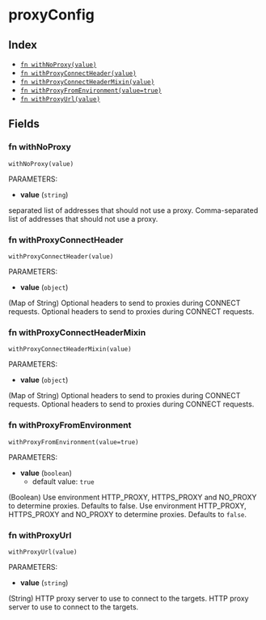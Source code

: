 # proxyConfig



## Index

* [`fn withNoProxy(value)`](#fn-withnoproxy)
* [`fn withProxyConnectHeader(value)`](#fn-withproxyconnectheader)
* [`fn withProxyConnectHeaderMixin(value)`](#fn-withproxyconnectheadermixin)
* [`fn withProxyFromEnvironment(value=true)`](#fn-withproxyfromenvironment)
* [`fn withProxyUrl(value)`](#fn-withproxyurl)

## Fields

### fn withNoProxy

```jsonnet
withNoProxy(value)
```

PARAMETERS:

* **value** (`string`)

separated list of addresses that should not use a proxy.
Comma-separated list of addresses that should not use a proxy.
### fn withProxyConnectHeader

```jsonnet
withProxyConnectHeader(value)
```

PARAMETERS:

* **value** (`object`)

(Map of String) Optional headers to send to proxies during CONNECT requests.
Optional headers to send to proxies during CONNECT requests.
### fn withProxyConnectHeaderMixin

```jsonnet
withProxyConnectHeaderMixin(value)
```

PARAMETERS:

* **value** (`object`)

(Map of String) Optional headers to send to proxies during CONNECT requests.
Optional headers to send to proxies during CONNECT requests.
### fn withProxyFromEnvironment

```jsonnet
withProxyFromEnvironment(value=true)
```

PARAMETERS:

* **value** (`boolean`)
   - default value: `true`

(Boolean) Use environment HTTP_PROXY, HTTPS_PROXY and NO_PROXY to determine proxies. Defaults to false.
Use environment HTTP_PROXY, HTTPS_PROXY and NO_PROXY to determine proxies. Defaults to `false`.
### fn withProxyUrl

```jsonnet
withProxyUrl(value)
```

PARAMETERS:

* **value** (`string`)

(String) HTTP proxy server to use to connect to the targets.
HTTP proxy server to use to connect to the targets.
